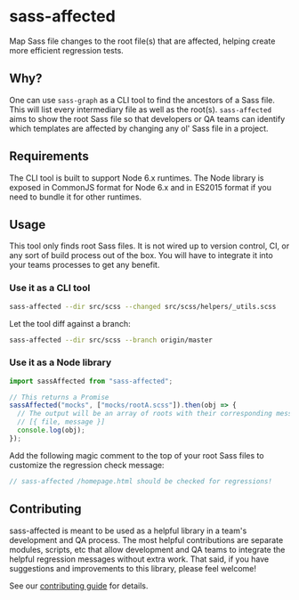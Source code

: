 # sass-affected

Map Sass file changes to the root file(s) that are affected, helping create more efficient regression tests.

## Why?

One can use `sass-graph` as a CLI tool to find the ancestors of a Sass file. This will list every intermediary file as well as the root(s). `sass-affected` aims to show the root Sass file so that developers or QA teams can identify which templates are affected by changing any ol' Sass file in a project.

## Requirements

The CLI tool is built to support Node 6.x runtimes. The Node library is exposed in CommonJS format for Node 6.x and in ES2015 format if you need to bundle it for other runtimes.

## Usage

This tool only finds root Sass files. It is not wired up to version control, CI, or any sort of build process out of the box. You will have to integrate it into your teams processes to get any benefit.

### Use it as a CLI tool

```sh
sass-affected --dir src/scss --changed src/scss/helpers/_utils.scss
```

Let the tool diff against a branch:

```sh
sass-affected --dir src/scss --branch origin/master
```

### Use it as a Node library

```js
import sassAffected from "sass-affected";

// This returns a Promise
sassAffected("mocks", ["mocks/rootA.scss"]).then(obj => {
  // The output will be an array of roots with their corresponding message:
  // [{ file, message }]
  console.log(obj);
});
```

Add the following magic comment to the top of your root Sass files to customize the regression check message:

```scss
// sass-affected /homepage.html should be checked for regressions!
```

## Contributing

sass-affected is meant to be used as a helpful library in a team's development and QA process. The most helpful contributions are separate modules, scripts, etc that allow development and QA teams to integrate the helpful regression messages without extra work. That said, if you have suggestions and improvements to this library, please feel welcome!

See our [contributing guide](/CONTRIBUTING.md) for details.
